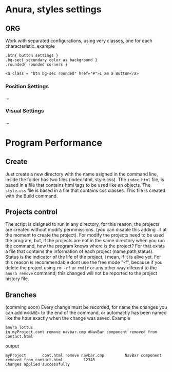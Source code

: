 # Anura, styles settings
## ORG

Work with separated configurations, using very classes, one for each characteristic.
example

```
.btn{ button settings }
.bg-sec{ secundary color as background }
.rounded{ rounded corners }
```
```
<a class = "btn bg-sec rounded" href="#">I am a Button</a>
```

### Position Settings

...

### Visual Settings

...

# Program Performance

## Create

Just create a new directory with the name asigned in the command line, inside the folder has two files (index.html, style.css).
The `index.html` file, is based in a file that contains html tags to be used like an objects.
The `style.css` file is based in a file that contains css classes. This file is created with the Build command.

## Projects control

The script is disigned to run in any directory, for this reason, the projects are created without modify permmissions. (you can disable this adding `-f` at the moment to create the project). For modify the projects need to be used the program, but, if the projects are not in the same directory when you run the command, how the program knows where is the project? For that exists a file that contains the information of each project (name,path,status). Status is the indicator of the life of the project, i mean, if it is alive yet. For this reason is recommendable dont use the free mode "-f", because if you delete the project using `rm -rf` or `rmdir` or any other way diferent to the `anura remove` command; this changed will not be reported to the project history file.

## Branches
(comming soon)
Every change must be recorded, for name the changes you can add `#<NAME>` to the end of the command, or automactly has been named like the hour exactly when the change was saved.
Example
```
anura lottus
in myProject.cont remove navbar.cmp #NavBar component removed from contact.html
```
output
```
myProject       cont.html remove navbar.cmp         NavBar component removed from contact.html         12345
Changes applied successfully
```
